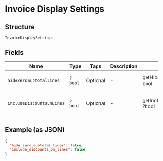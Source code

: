 
# Invoice Display Settings

## Structure

`InvoiceDisplaySettings`

## Fields

| Name | Type | Tags | Description | Getter | Setter |
|  --- | --- | --- | --- | --- | --- |
| `hideZeroSubtotalLines` | `?bool` | Optional | - | getHideZeroSubtotalLines(): ?bool | setHideZeroSubtotalLines(?bool hideZeroSubtotalLines): void |
| `includeDiscountsOnLines` | `?bool` | Optional | - | getIncludeDiscountsOnLines(): ?bool | setIncludeDiscountsOnLines(?bool includeDiscountsOnLines): void |

## Example (as JSON)

```json
{
  "hide_zero_subtotal_lines": false,
  "include_discounts_on_lines": false
}
```

